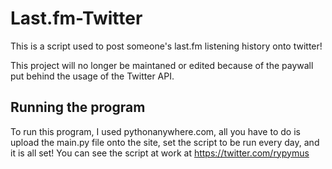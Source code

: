 # Last.fm-Twitter
This is a script used to post someone's last.fm listening history onto twitter!

This project will no longer be maintaned or edited because of the paywall put behind the usage of the Twitter API.

## Running the program

To run this program, I used pythonanywhere.com, all you have to do is upload the main.py file onto the site, set the script to be run every day, and it is all set! You can see the script at work at https://twitter.com/rypymus
